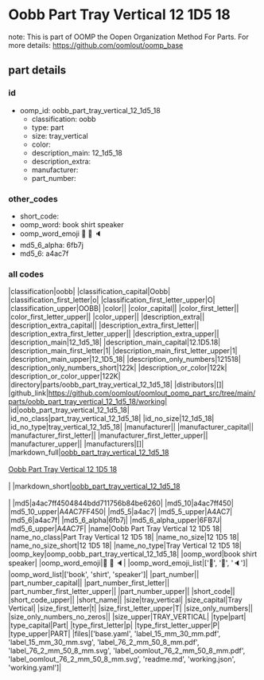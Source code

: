 # Oobb Part Tray Vertical 12 1D5 18  

note: This is part of OOMP the Oopen Organization Method For Parts. For more details: https://github.com/oomlout/oomp_base

##  part details





### id
* oomp_id: oobb_part_tray_vertical_12_1d5_18
  * classification: oobb
  * type: part
  * size: tray_vertical
  * color: 
  * description_main: 12_1d5_18
  * description_extra: 
  * manufacturer: 
  * part_number: 

### other_codes
* short_code: 
* oomp_word: book shirt speaker
* oomp_word_emoji :book: :shirt: :speaker:
* md5_6_alpha: 6fb7j
* md5_6: a4ac7f

### all codes 
|classification|oobb|
|classification_capital|Oobb|
|classification_first_letter|o|
|classification_first_letter_upper|O|
|classification_upper|OOBB|
|color||
|color_capital||
|color_first_letter||
|color_first_letter_upper||
|color_upper||
|description_extra||
|description_extra_capital||
|description_extra_first_letter||
|description_extra_first_letter_upper||
|description_extra_upper||
|description_main|12_1d5_18|
|description_main_capital|12.1D5.18|
|description_main_first_letter|1|
|description_main_first_letter_upper|1|
|description_main_upper|12_1D5_18|
|description_only_numbers|121518|
|description_only_numbers_short|122k|
|description_or_color|122k|
|description_or_color_upper|122K|
|directory|parts/oobb_part_tray_vertical_12_1d5_18|
|distributors|[]|
|github_link|https://github.com/oomlout/oomlout_oomp_part_src/tree/main/parts/oobb_part_tray_vertical_12_1d5_18/working|
|id|oobb_part_tray_vertical_12_1d5_18|
|id_no_class|part_tray_vertical_12_1d5_18|
|id_no_size|12_1d5_18|
|id_no_type|tray_vertical_12_1d5_18|
|manufacturer||
|manufacturer_capital||
|manufacturer_first_letter||
|manufacturer_first_letter_upper||
|manufacturer_upper||
|manufacturers|[]|
|markdown_full|[oobb_part_tray_vertical_12_1d5_18](https://github.com/oomlout/oomlout_oomp_part_src/tree/main/parts/oobb_part_tray_vertical_12_1d5_18/working)<br>[](https://github.com/oomlout/oomlout_oomp_part_src/tree/main/parts/oobb_part_tray_vertical_12_1d5_18/working)<br>[Oobb Part Tray Vertical 12 1D5 18](https://github.com/oomlout/oomlout_oomp_part_src/tree/main/parts/oobb_part_tray_vertical_12_1d5_18/working)<br><br>|
|markdown_short|[oobb_part_tray_vertical_12_1d5_18](https://github.com/oomlout/oomlout_oomp_part_src/tree/main/parts/oobb_part_tray_vertical_12_1d5_18/working)<br><br>|
|md5|a4ac7ff4504844bdd711756b84be6260|
|md5_10|a4ac7ff450|
|md5_10_upper|A4AC7FF450|
|md5_5|a4ac7|
|md5_5_upper|A4AC7|
|md5_6|a4ac7f|
|md5_6_alpha|6fb7j|
|md5_6_alpha_upper|6FB7J|
|md5_6_upper|A4AC7F|
|name|Oobb Part Tray Vertical 12 1D5 18|
|name_no_class|Part Tray Vertical 12 1D5 18|
|name_no_size|12 1D5 18|
|name_no_size_short|12 1D5 18|
|name_no_type|Tray Vertical 12 1D5 18|
|oomp_key|oomp_oobb_part_tray_vertical_12_1d5_18|
|oomp_word|book shirt speaker|
|oomp_word_emoji|:book: :shirt: :speaker:|
|oomp_word_emoji_list|[':book:', ':shirt:', ':speaker:']|
|oomp_word_list|['book', 'shirt', 'speaker']|
|part_number||
|part_number_capital||
|part_number_first_letter||
|part_number_first_letter_upper||
|part_number_upper||
|short_code||
|short_code_upper||
|short_name||
|size|tray_vertical|
|size_capital|Tray Vertical|
|size_first_letter|t|
|size_first_letter_upper|T|
|size_only_numbers||
|size_only_numbers_no_zeros||
|size_upper|TRAY_VERTICAL|
|type|part|
|type_capital|Part|
|type_first_letter|p|
|type_first_letter_upper|P|
|type_upper|PART|
|files|['base.yaml', 'label_15_mm_30_mm.pdf', 'label_15_mm_30_mm.svg', 'label_76_2_mm_50_8_mm.pdf', 'label_76_2_mm_50_8_mm.svg', 'label_oomlout_76_2_mm_50_8_mm.pdf', 'label_oomlout_76_2_mm_50_8_mm.svg', 'readme.md', 'working.json', 'working.yaml']|
